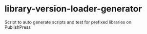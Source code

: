 # library-version-loader-generator
Script to auto generate scripts and test for prefixed libraries on PublishPress
